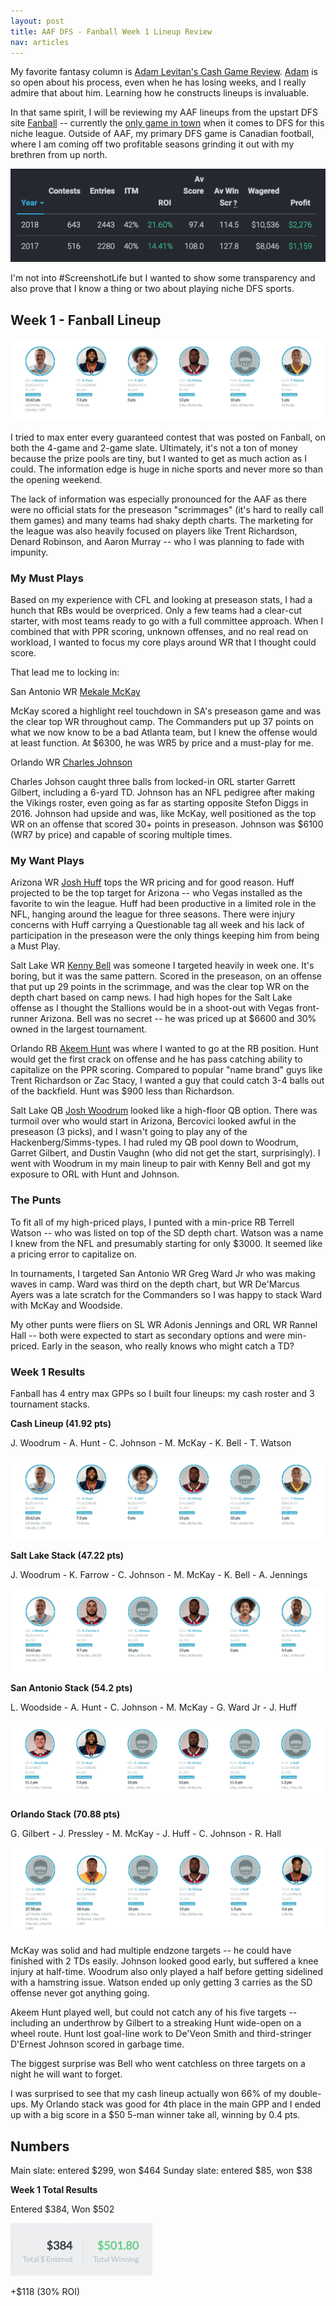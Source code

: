 ```yaml
---
layout: post
title: AAF DFS - Fanball Week 1 Lineup Review
nav: articles
---
```


My favorite fantasy column is [Adam Levitan's Cash Game Review](https://www.draftkings.com/playbook/nfl/fantasy-football-adam-levitans-week-17-cash-game-review). [Adam](https://twitter.com/adamlevitan) is so open about his process, even when he has losing weeks, and I really admire that about him. Learning how he constructs lineups is invaluable.

In that same spirit, I will be reviewing my AAF lineups from the upstart DFS site [Fanball](https://www.fanball.com) -- currently the [only game in town](/ultimate-guide-to-aaf-fantasy) when it comes to DFS for this niche league. Outside of AAF, my primary DFS game is Canadian football, where I am coming off two profitable seasons grinding it out with my brethren from up north.

![CFL Results](/images/cfl-results.png)

I'm not into #ScreenshotLife but I wanted to show some transparency and also prove that I know a thing or two about playing niche DFS sports.

## Week 1 - Fanball Lineup

![](/images/fanball-week-1-cash.png)

I tried to max enter every guaranteed contest that was posted on Fanball, on both the 4-game and 2-game slate. Ultimately, it's not a ton of money because the prize pools are tiny, but I wanted to get as much action as I could. The information edge is huge in niche sports and never more so than the opening weekend.

The lack of information was especially pronounced for the AAF as there were no official stats for the preseason "scrimmages" (it's hard to really call them games) and many teams had shaky depth charts. The marketing for the league was also heavily focused on players like Trent Richardson, Denard Robinson, and Aaron Murray -- who I was planning to fade with impunity.

### My Must Plays

Based on my experience with CFL and looking at preseason stats, I had a hunch that RBs would be overpriced. Only a few teams had a clear-cut starter, with most teams ready to go with a full committee approach. When I combined that with PPR scoring, unknown offenses, and no real read on workload, I wanted to focus my core plays around WR that I thought could score.

That lead me to locking in:

San Antonio WR [Mekale McKay](/players/mekale-mckay/)

McKay scored a highlight reel touchdown in SA's preseason game and was the clear top WR throughout camp. The Commanders put up 37 points on what we now know to be a bad Atlanta team, but I knew the offense would at least function. At \$6300, he was WR5 by price and a must-play for me.

Orlando WR [Charles Johnson](/players/charles-johnson/)

Charles Johson caught three balls from locked-in ORL starter Garrett Gilbert, including a 6-yard TD. Johnson has an NFL pedigree after making the Vikings roster, even going as far as starting opposite Stefon Diggs in 2016. Johnson had upside and was, like McKay, well positioned as the top WR on an offense that scored 30+ points in preseason. Johnson was \$6100 (WR7 by price) and capable of scoring multiple times.

### My Want Plays

Arizona WR [Josh Huff](/players/josh-huff) tops the WR pricing and for good reason. Huff projected to be the top target for Arizona -- who Vegas installed as the favorite to win the league. Huff had been productive in a limited role in the NFL, hanging around the league for three seasons. There were injury concerns with Huff carrying a Questionable tag all week and his lack of participation in the preseason were the only things keeping him from being a Must Play.

Salt Lake WR [Kenny Bell](/players/kenny-bell) was someone I targeted heavily in week one. It's boring, but it was the same pattern. Scored in the preseason, on an offense that put up 29 points in the scrimmage, and was the clear top WR on the depth chart based on camp news. I had high hopes for the Salt Lake offense as I thought the Stallions would be in a shoot-out with Vegas front-runner Arizona. Bell was no secret -- he was priced up at \$6600 and 30% owned in the largest tournament.

Orlando RB [Akeem Hunt](/players/akeem-hunt) was where I wanted to go at the RB position. Hunt would get the first crack on offense and he has pass catching ability to capitalize on the PPR scoring. Compared to popular "name brand" guys like Trent Richardson or Zac Stacy, I wanted a guy that could catch 3-4 balls out of the backfield. Hunt was \$900 less than Richardson.

Salt Lake QB [Josh Woodrum](/players/josh-woodrum) looked like a high-floor QB option. There was turmoil over who would start in Arizona, Bercovici looked awful in the preseason (3 picks), and I wasn't going to play any of the Hackenberg/Simms-types. I had ruled my QB pool down to Woodrum, Garret Gilbert, and Dustin Vaughn (who did not get the start, surprisingly). I went with Woodrum in my main lineup to pair with Kenny Bell and got my exposure to ORL with Hunt and Johnson.

### The Punts

To fit all of my high-priced plays, I punted with a min-price RB Terrell Watson -- who was listed on top of the SD depth chart. Watson was a name I knew from the NFL and presumably starting for only \$3000. It seemed like a pricing error to capitalize on.

In tournaments, I targeted San Antonio WR Greg Ward Jr who was making waves in camp. Ward was third on the depth chart, but WR De'Marcus Ayers was a late scratch for the Commanders so I was happy to stack Ward with McKay and Woodside.

My other punts were fliers on SL WR Adonis Jennings and ORL WR Rannel Hall -- both were expected to start as secondary options and were min-priced. Early in the season, who really knows who might catch a TD?

### Week 1 Results

Fanball has 4 entry max GPPs so I built four lineups: my cash roster and 3 tournament stacks.

**Cash Lineup (41.92 pts)**

J. Woodrum - A. Hunt - C. Johnson - M. McKay - K. Bell - T. Watson

![](/images/fanball-week-1-cash.png)

**Salt Lake Stack (47.22 pts)**

J. Woodrum - K. Farrow - C. Johnson - M. McKay - K. Bell - A. Jennings

![](/images/fanball-week-1-sl.png)

**San Antonio Stack (54.2 pts)**

L. Woodside - A. Hunt - C. Johnson - M. McKay - G. Ward Jr - J. Huff

![](/images/fanball-week-1-sa.png)

**Orlando Stack (70.88 pts)**

G. Gilbert - J. Pressley - M. McKay - J. Huff - C. Johnson - R. Hall

![](/images/fanball-week-1-orl.png)

McKay was solid and had multiple endzone targets -- he could have finished with 2 TDs easily. Johnson looked good early, but suffered a knee injury at half-time. Woodrum also only played a half before getting sidelined with a hamstring issue. Watson ended up only getting 3 carries as the SD offense never got anything going.

Akeem Hunt played well, but could not catch any of his five targets -- including an underthrow by Gilbert to a streaking Hunt wide-open on a wheel route. Hunt lost goal-line work to De'Veon Smith and third-stringer D'Ernest Johnson scored in garbage time.

The biggest surprise was Bell who went catchless on three targets on a night he will want to forget.

I was surprised to see that my cash lineup actually won 66% of my double-ups. My Orlando stack was good for 4th place in the main GPP and I ended up with a big score in a \$50 5-man winner take all, winning by 0.4 pts.

## Numbers

Main slate: entered $299, won $464
Sunday slate: entered $85, won $38

**Week 1 Total Results**

Entered $384, Won $502

![](/images/fanball-week-1-results.png)

+\$118 (30% ROI)

